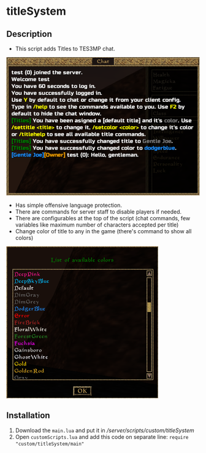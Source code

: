 # titleSystem

## Description
* This script adds Titles to TES3MP chat.

![titlechat)](https://github.com/Nkfree/titleSystem/blob/master/screenshots/titlechat.png)
* Has simple offensive language protection.
* There are commands for server staff to disable players if needed.
* There are configurables at the top of the script (chat commands, few variables like maximum number of characters accepted per title)
* Change color of title to any in the game (there's command to show all colors)

![colorlist)](https://github.com/Nkfree/titleSystem/blob/master/screenshots/colorlist.png)

## Installation
1. Download the ```main.lua``` and put it in */server/scripts/custom/titleSystem*
2. Open ```customScripts.lua``` and add this code on separate line: ```require "custom/titleSystem/main"```
